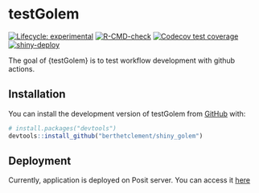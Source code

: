 
<!-- README.md is generated from README.Rmd. Please edit that file -->

# testGolem

<!-- badges: start -->

[![Lifecycle:
experimental](https://img.shields.io/badge/lifecycle-experimental-orange.svg)](https://lifecycle.r-lib.org/articles/stages.html#experimental)
[![R-CMD-check](https://github.com/berthetclement/shiny_golem/actions/workflows/R-CMD-check.yaml/badge.svg)](https://github.com/berthetclement/shiny_golem/actions/workflows/R-CMD-check.yaml)
[![Codecov test
coverage](https://codecov.io/gh/berthetclement/shiny_golem/graph/badge.svg)](https://app.codecov.io/gh/berthetclement/shiny_golem)
[![shiny-deploy](https://github.com/berthetclement/shiny_golem/actions/workflows/shiny-deploy.yml/badge.svg)](https://github.com/berthetclement/shiny_golem/actions/workflows/shiny-deploy.yml)
<!-- badges: end -->

The goal of {testGolem} is to test workflow development with github
actions.

## Installation

You can install the development version of testGolem from
[GitHub](https://github.com/) with:

``` r
# install.packages("devtools")
devtools::install_github("berthetclement/shiny_golem")
```

## Deployment

Currently, application is deployed on Posit server. You can access it
[here](https://devappcbe.shinyapps.io/testGolem/)
